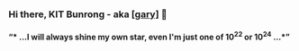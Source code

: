 ### Hi there, KIT Bunrong - aka [[gary]](https://ibrong.netlify.app) 👋
 
#### <q>* ...I will always shine my own star, even I'm just one of 10<sup>22</sup> or 10<sup>24</sup> ...*</q>

